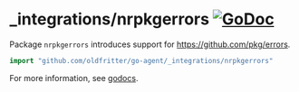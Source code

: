 # _integrations/nrpkgerrors [![GoDoc](https://godoc.org/github.com/oldfritter/go-agent/_integrations/nrpkgerrors?status.svg)](https://godoc.org/github.com/oldfritter/go-agent/_integrations/nrpkgerrors)

Package `nrpkgerrors` introduces support for https://github.com/pkg/errors.

```go
import "github.com/oldfritter/go-agent/_integrations/nrpkgerrors"
```

For more information, see
[godocs](https://godoc.org/github.com/oldfritter/go-agent/_integrations/nrpkgerrors).
